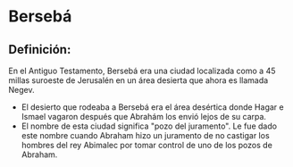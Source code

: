 # Bersebá

## Definición: 

En el Antiguo Testamento, Bersebá era una ciudad localizada como a 45 millas suroeste de Jerusalén en un área desierta que ahora es llamada Negev.

* El desierto que rodeaba a Bersebá era el área desértica donde Hagar e Ismael vagaron después que Abrahám los envió lejos de su carpa.
* El nombre de esta ciudad significa "pozo del juramento".  Le fue dado este nombre cuando Abraham hizo un juramento de no castigar los hombres del rey Abimalec por tomar control de uno de los pozos de Abraham.


